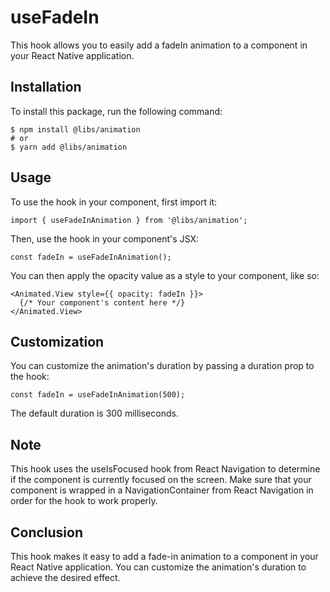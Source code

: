 # useFadeIn

This hook allows you to easily add a fadeIn animation to a component in your React Native application.

## Installation

To install this package, run the following command:

```
$ npm install @libs/animation
# or
$ yarn add @libs/animation
```

## Usage

To use the hook in your component, first import it:

```
import { useFadeInAnimation } from '@libs/animation';
```

Then, use the hook in your component's JSX:

```
const fadeIn = useFadeInAnimation();
```

You can then apply the opacity value as a style to your component, like so:

```
<Animated.View style={{ opacity: fadeIn }}>
  {/* Your component's content here */}
</Animated.View>
```

## Customization

You can customize the animation's duration by passing a duration prop to the hook:

```
const fadeIn = useFadeInAnimation(500);
```

The default duration is 300 milliseconds.

## Note

This hook uses the useIsFocused hook from React Navigation to determine if the component is currently focused on the screen. Make sure that your component is wrapped in a NavigationContainer from React Navigation in order for the hook to work properly.

## Conclusion

This hook makes it easy to add a fade-in animation to a component in your React Native application. You can customize the animation's duration to achieve the desired effect.
